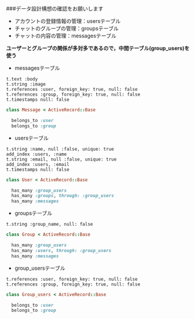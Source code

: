 ###データ設計構想の確認をお願いします


- アカウントの登録情報の管理：usersテーブル
- チャットのグループの管理：groupsテーブル
- チャットの内容の管理：messagesテーブル


**ユーザーとグループの関係が多対多であるので，中間テーブル(group_users)を使う**

-  messagesテーブル

```ruby:migrationファイル
t.text :body
t.string :image
t.references :user, foreign_key: true, null: false
t.references :group, foreign_key: true, null: false
t.timestamps null: false
```


```ruby:message.rb
class Message < ActiveRecord::Base

  belongs_to :user
  belongs_to :group
```



- usersテーブル


```ruby:migrationファイル
t.string :name, null :false, unique: true
add_index :users, :name
t.string :email, null :false, unique: true
add_index :users, :email
t.timestamps null: false
```

```ruby:user.rb
class User < ActiveRecord::Base

  has_many :group_users
  has_many :groups, through: :group_users
  has_many :messages
```



- groupsテーブル

```ruby:migrationファイル
t.string :group_name, null: false
```

```ruby:group.rb
class Group < ActiveRecord::Base

  has_many :group_users
  has_many :users, through: :group_users
  has_many :messages
```



- group_usersテーブル


```ruby:migrationファイル
t.references :user, foreign_key: true, null: false
t.references :group, foreign_key: true, null: false
```


```ruby:group_users.rb
class Group_users < ActiveRecord::Base

  belongs_to :user
  belongs_to :group
```


